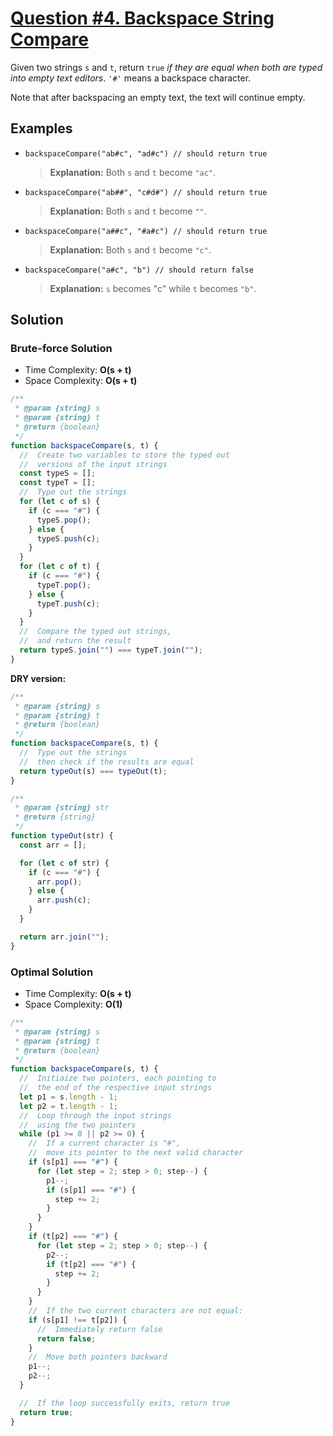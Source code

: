 # [Question #4. Backspace String Compare](https://leetcode.com/problems/backspace-string-compare/)

Given two strings `s` and `t`, return `true` _if they are equal when both are typed into empty text editors_. `'#'` means a backspace character.

Note that after backspacing an empty text, the text will continue empty.

## Examples

- `backspaceCompare("ab#c", "ad#c") // should return true`

  > **Explanation:** Both `s` and `t` become `"ac"`.

- `backspaceCompare("ab##", "c#d#") // should return true`

  > **Explanation:** Both `s` and `t` become `""`.

- `backspaceCompare("a##c", "#a#c") // should return true`

  > **Explanation:** Both `s` and `t` become `"c"`.

- `backspaceCompare("a#c", "b") // should return false`

  > **Explanation:** `s` becomes "c" while `t` becomes `"b"`.

## Solution

### Brute-force Solution

- Time Complexity: **O(s + t)**
- Space Complexity: **O(s + t)**

```js
/**
 * @param {string} s
 * @param {string} t
 * @return {boolean}
 */
function backspaceCompare(s, t) {
  //  Create two variables to store the typed out
  //  versions of the input strings
  const typeS = [];
  const typeT = [];
  //  Type out the strings
  for (let c of s) {
    if (c === "#") {
      typeS.pop();
    } else {
      typeS.push(c);
    }
  }
  for (let c of t) {
    if (c === "#") {
      typeT.pop();
    } else {
      typeT.push(c);
    }
  }
  //  Compare the typed out strings,
  //  and return the result
  return typeS.join("") === typeT.join("");
}
```

**DRY version:**

```js
/**
 * @param {string} s
 * @param {string} t
 * @return {boolean}
 */
function backspaceCompare(s, t) {
  //  Type out the strings
  //  then check if the results are equal
  return typeOut(s) === typeOut(t);
}

/**
 * @param {string} str
 * @return {string}
 */
function typeOut(str) {
  const arr = [];

  for (let c of str) {
    if (c === "#") {
      arr.pop();
    } else {
      arr.push(c);
    }
  }

  return arr.join("");
}
```

### Optimal Solution

- Time Complexity: **O(s + t)**
- Space Complexity: **O(1)**

```js
/**
 * @param {string} s
 * @param {string} t
 * @return {boolean}
 */
function backspaceCompare(s, t) {
  //  Initiaize two pointers, each pointing to
  //  the end of the respective input strings
  let p1 = s.length - 1;
  let p2 = t.length - 1;
  //  Loop through the input strings
  //  using the two pointers
  while (p1 >= 0 || p2 >= 0) {
    //  If a current character is "#",
    //  move its pointer to the next valid character
    if (s[p1] === "#") {
      for (let step = 2; step > 0; step--) {
        p1--;
        if (s[p1] === "#") {
          step += 2;
        }
      }
    }
    if (t[p2] === "#") {
      for (let step = 2; step > 0; step--) {
        p2--;
        if (t[p2] === "#") {
          step += 2;
        }
      }
    }
    //  If the two current characters are not equal:
    if (s[p1] !== t[p2]) {
      //  Immediately return false
      return false;
    }
    //  Move both pointers backward
    p1--;
    p2--;
  }

  //  If the loop successfully exits, return true
  return true;
}
```
